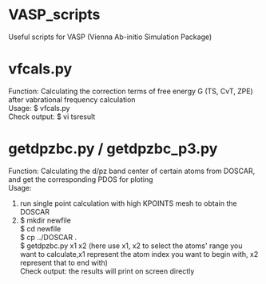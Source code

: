 # VASP_scripts
Useful scripts for VASP (Vienna Ab-initio Simulation Package)
# vfcals.py
Function: Calculating the correction terms of free energy G (TS, CvT, ZPE) after vabrational frequency calculation  
Usage: $ vfcals.py  
Check output: $ vi tsresult  
# getdpzbc.py / getdpzbc_p3.py  
Function: Calculating the d/pz band center of certain atoms from DOSCAR, and get the corresponding PDOS for ploting    
Usage: 
1. run single point calculation with high KPOINTS mesh to obtain the DOSCAR   
2. $ mkdir newfile  
   $ cd newfile  
   $ cp ../DOSCAR .   
   $ getdpzbc.py x1 x2 (here use x1, x2 to select the atoms' range you want to calculate,x1 represent the atom index you want to begin with, x2 represent that to end with)    
Check output: the results will print on screen directly
